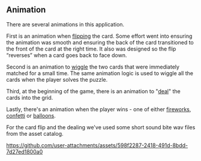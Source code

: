 ## Animation

There are several animations in this application. 

First is an animation when [flipping](lab3/ContentView.swift#L96) the card. Some effort went into ensuring the animation was smooth and ensuring the back of the card transitioned to the front of the card at the right time. It also was designed so the flip “reverses” when a card goes back to face down.

Second is an animation to [wiggle](lab3/ContentView.swift#L123) the two cards that were immediately matched for a small time. The same animation logic is used to wiggle all the cards when the player solves the puzzle.

Third, at the beginning of the game, there is an animation to "[deal](lab3/ContentView.swift#L238)" the cards into the grid.

Lastly, there's an animation when the player wins - one of either [fireworks](./lab3/FireworksView.swift), [confetti](./lab3/ConfettiView.swift) or [balloons](./lab3/BalloonAscentView.swift).

For the card flip and the dealing we've used some short sound bite wav files from the asset catalog.

https://github.com/user-attachments/assets/598f2287-2418-491d-8bdd-7d27ed1800a0

